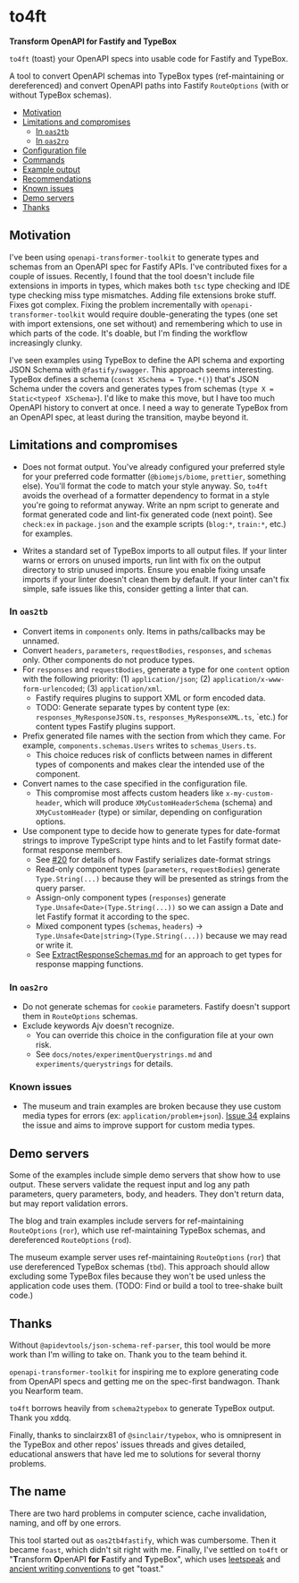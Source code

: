 # to4ft

**Transform OpenAPI for Fastify and TypeBox**

`to4ft` (toast) your OpenAPI specs into usable code for Fastify and TypeBox.

A tool to convert OpenAPI schemas into TypeBox types (ref-maintaining or dereferenced) and convert OpenAPI paths into Fastify `RouteOptions` (with or without TypeBox schemas).

- [Motivation](#motivation)
- [Limitations and compromises](#limitations-and-compromises)
  - [In `oas2tb`](#in-oas2tb)
  - [In `oas2ro`](#in-oas2ro)
- [Configuration file](./docs/ConfigurationFile.md)
- [Commands](./docs/Commands.md)
- [Example output](./docs/ExampleOutput.md)
- [Recommendations](./docs/recommendations)
- [Known issues](#known-issues)
- [Demo servers](#demo-servers)
- [Thanks](#thanks)

## Motivation

I've been using `openapi-transformer-toolkit` to generate types and schemas from an OpenAPI spec for Fastify APIs. I've contributed fixes for a couple of issues. Recently, I found that the tool doesn't include file extensions in imports in types, which makes both `tsc` type checking and IDE type checking miss type mismatches. Adding file extensions broke stuff. Fixes got complex. Fixing the problem incrementally with `openapi-transformer-toolkit` would require double-generating the types (one set with import extensions, one set without) and remembering which to use in which parts of the code. It's doable, but I'm finding the workflow increasingly clunky.

I've seen examples using TypeBox to define the API schema and exporting JSON Schema with `@fastify/swagger`. This approach seems interesting. TypeBox defines a schema (`const XSchema = Type.*()`) that's JSON Schema under the covers and generates types from schemas (`type X = Static<typeof XSchema>`). I'd like to make this move, but I have too much OpenAPI history to convert at once. I need a way to generate TypeBox from an OpenAPI spec, at least during the transition, maybe beyond it.

## Limitations and compromises

- Does not format output. You've already configured your preferred style for your preferred code formatter (`@biomejs/biome`, `prettier`, something else). You'll format the code to match your style anyway. So, `to4ft` avoids the overhead of a formatter dependency to format in a style you're going to reformat anyway. Write an npm script to generate and format generated code and lint-fix generated code (next point). See `check:ex` in `package.json` and the example scripts (`blog:*`, `train:*`, etc.) for examples.

- Writes a standard set of TypeBox imports to all output files. If your linter warns or errors on unused imports, run lint with fix on the output directory to strip unused imports. Ensure you enable fixing unsafe imports if your linter doesn't clean them by default. If your linter can't fix simple, safe issues like this, consider getting a linter that can.

### In `oas2tb`

- Convert items in `components` only. Items in paths/callbacks may be unnamed.
- Convert `headers`, `parameters`, `requestBodies`, `responses`, and `schemas` only. Other components do not produce types.
- For `responses` and `requestBodies`, generate a type for one `content` option with the following priority: (1) `application/json`; (2) `application/x-www-form-urlencoded`; (3) `application/xml`.
  - Fastify requires plugins to support XML or form encoded data.
  - TODO: Generate separate types by content type (ex: `responses_MyResponseJSON.ts`, `responses_MyResponseXML.ts`, `etc.) for content types Fastify plugins support.
- Prefix generated file names with the section from which they came. For example, `components.schemas.Users` writes to `schemas_Users.ts`.
  - This choice reduces risk of conflicts between names in different types of components and makes clear the intended use of the component.
- Convert names to the case specified in the configuration file.
  - This compromise most affects custom headers like `x-my-custom-header`, which will produce `XMyCustomHeaderSchema` (schema) and `XMyCustomHeader` (type) or similar, depending on configuration options.
- Use component type to decide how to generate types for date-format strings to improve TypeScript type hints and to let Fastify format date-format response members.
  - See [#20](https://github.com/jmjf/to4ft/issues/20) for details of how Fastify serializes date-format strings
  - Read-only component types (`parameters`, `requestBodies`) generate `Type.String(...)` because they will be presented as strings from the query parser.
  - Assign-only component types (`responses`) generate `Type.Unsafe<Date>(Type.String(...))` so we can assign a Date and let Fastify format it according to the spec.
  - Mixed component types (`schemas`, `headers`) -> `Type.Unsafe<Date|string>(Type.String(...))` because we may read or write it.
  - See [ExtractResponseSchemas.md](./docs/recommendations/06-ExtractResponseSchemas.md) for an approach to get types for response mapping functions.

### In `oas2ro`

- Do not generate schemas for `cookie` parameters. Fastify doesn't support them in `RouteOptions` schemas.
- Exclude keywords Ajv doesn't recognize.
  - You can override this choice in the configuration file at your own risk.
  - See `docs/notes/experimentQuerystrings.md` and `experiments/querystrings` for details.

### Known issues

- The museum and train examples are broken because they use custom media types for errors (ex: `application/problem+json`). [Issue 34](https://github.com/jmjf/to4ft/issues/34) explains the issue and aims to improve support for custom media types.

## Demo servers

Some of the examples include simple demo servers that show how to use output. These servers validate the request input and log any path parameters, query parameters, body, and headers. They don't return data, but may report validation errors.

The blog and train examples include servers for ref-maintaining `RouteOptions` (`ror`), which use ref-maintaining TypeBox schemas, and dereferenced `RouteOptions` (`rod`).

The museum example server uses ref-maintaining `RouteOptions` (`ror`) that use dereferenced TypeBox schemas (`tbd`). This approach should allow excluding some TypeBox files because they won't be used unless the application code uses them. (TODO: Find or build a tool to tree-shake built code.)

## Thanks

Without `@apidevtools/json-schema-ref-parser`, this tool would be more work than I'm willing to take on. Thank you to the team behind it.

`openapi-transformer-toolkit` for inspiring me to explore generating code from OpenAPI specs and getting me on the spec-first bandwagon. Thank you Nearform team.

`to4ft` borrows heavily from `schema2typebox` to generate TypeBox output. Thank you xddq.

Finally, thanks to sinclairzx81 of `@sinclair/typebox`, who is omnipresent in the TypeBox and other repos' issues threads and gives detailed, educational answers that have led me to solutions for several thorny problems.

## The name

There are two hard problems in computer science, cache invalidation, naming, and off by one errors.

This tool started out as `oas2tb4fastify`, which was cumbersome. Then it became `foast`, which didn't sit right with me. Finally, I've settled on `to4ft` or "**T**ransform **O**penAPI **for** **F**astify and **T**ypeBox", which uses [leetspeak](https://interestingengineering.com/culture/leetspeak-101-what-exactly-is-it) and [ancient writing conventions](https://english.stackexchange.com/questions/37982/use-of-f-instead-of-s-in-historic-printed-english-documents) to get "toast."

